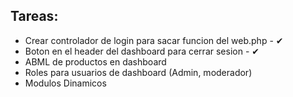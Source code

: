 ## Tareas:

 - Crear controlador de login para sacar funcion del web.php - ✔
 - Boton en el header del dashboard para cerrar sesion - ✔
 - ABML de productos en dashboard
 - Roles para usuarios de dashboard (Admin, moderador)
 - Modulos Dinamicos
